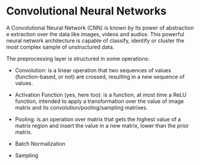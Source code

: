 # Convolutional Neural Networks

A Convolutional Neural Network (CNN) is known by its power of abstraction e extraction
over the data like images, videos and audios.
This powerful neural network architecture is capable of classify, identify or cluster 
the most complex sample of unstructured data.

The preprocessing layer is structured in some operations:
  - Convolution: is a linear operation that two sequences of values (function-based, or not)
    are crossed, resulting in a new sequence of values.
    
  - Activation Function (yes, here too): is a function, at most time a ReLU function, intended
    to apply a transformation over the value of image matrix and its convolution/pooling/sampling matrixes.
    
  - Pooling: is an operation over matrix that gets the highest value of a matrix region and insert the value
    in a new matrix, lower than the prior matrix.
    
  - Batch Normalization
  
  - Sampling
